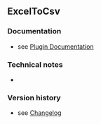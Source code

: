 ExcelToCsv
----------

### Documentation

* see [Plugin Documentation](./doc/About.md)

### Technical notes

* 

### Version history

* see [Changelog](./CHANGELOG.md)

